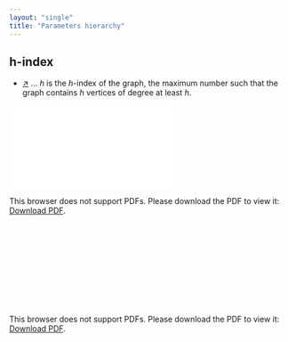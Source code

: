 ```yaml
---
layout: "single"
title: "Parameters hierarchy"
---
```

<!--this is a generated file-->

## h-index
* [↗](https://link.springer.com/chapter/10.1007/978-3-642-03367-4_25) ... $h$ is the $h$-index of the graph, the maximum number such that the graph contains $h$ vertices of degree at least $h$.

<object data="../local_gKbGUa.pdf" type="application/pdf" width="100%" height="480px"><embed src="../local_gKbGUa.pdf"><p>This browser does not support PDFs. Please download the PDF to view it: <a href="../local_gKbGUa.pdf">Download PDF</a>.</p></embed></object>


<object data="../gKbGUa.pdf" type="application/pdf" width="100%" height="480px"><embed src="../gKbGUa.pdf"><p>This browser does not support PDFs. Please download the PDF to view it: <a href="../gKbGUa.pdf">Download PDF</a>.</p></embed></object>

